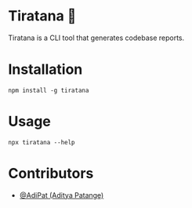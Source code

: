 # Tiratana 💎

Tiratana is a CLI tool that generates codebase reports.

# Installation 

`npm install -g tiratana`

# Usage 

`npx tiratana --help`

# Contributors
- [@AdiPat (Aditya Patange)](https://www.github.com/AdiPat)